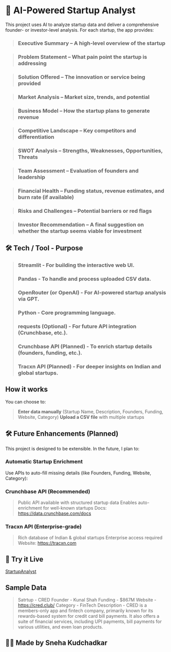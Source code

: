 # 🚀 AI-Powered Startup Analyst



This project uses AI to analyze startup data and deliver a comprehensive founder- or investor-level analysis. For each startup, the app provides:

> ### Executive Summary – A high-level overview of the startup

> ### Problem Statement – What pain point the startup is addressing

> ### Solution Offered – The innovation or service being provided

> ### Market Analysis – Market size, trends, and potential

> ### Business Model – How the startup plans to generate revenue

> ### Competitive Landscape – Key competitors and differentiation

> ### SWOT Analysis – Strengths, Weaknesses, Opportunities, Threats

> ### Team Assessment – Evaluation of founders and leadership

> ### Financial Health – Funding status, revenue estimates, and burn rate (if available)

> ### Risks and Challenges – Potential barriers or red flags

> ### Investor Recommendation – A final suggestion on whether the startup seems viable for investment




## 🛠️ Tech / Tool - Purpose
> ### Streamlit - For building the interactive web UI.
> ### Pandas - To handle and process uploaded CSV data.
> ### OpenRouter (or OpenAI) - For AI-powered startup analysis via GPT.
> ### Python - Core programming language.
> ### requests (Optional) - For future API integration (Crunchbase, etc.).
> ### Crunchbase API (Planned) - To enrich startup details (founders, funding, etc.).
> ### Tracxn API (Planned) - For deeper insights on Indian and global startups.



## How it works
You can choose to:
> **Enter data manually** (Startup Name, Description, Founders, Funding, Website, Category)
> **Upload a CSV file** with multiple startups



## 🛠 Future Enhancements (Planned)
This project is designed to be extensible. In the future, I plan to:

### Automatic Startup Enrichment
Use APIs to auto-fill missing details (like Founders, Funding, Website, Category):


### Crunchbase API (Recommended)
> Public API available with structured startup data
> Enables auto-enrichment for well-known startups
> Docs: https://data.crunchbase.com/docs


### Tracxn API (Enterprise-grade)
> Rich database of Indian & global startups
> Enterprise access required
> Website: https://tracxn.com

## 🔗 Try it Live
[StartupAnalyst](https://startupanalyst.streamlit.app/)

## Sample Data
> Satrtup - CRED
> Founder - Kunal Shah
> Funding - $867M
> Website - https://cred.club/
> Category - FinTech
> Description - CRED is a members-only app and fintech company, primarily known for its rewards-based system for credit card bill payments. It also offers a suite of financial services, including UPI payments, bill payments for various utilities, and even loan products. 

## 🙋‍♀️ Made by Sneha Kudchadkar
